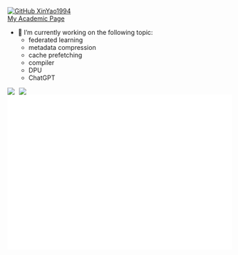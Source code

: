 
<!--
**XinYao1994/XinYao1994** is a ✨ _special_ ✨ repository because its `README.md` (this file) appears on your GitHub profile.

Here are some ideas to get you started:
- 🔭 I’m currently working on ...
- 🌱 I’m currently learning ...
- 👯 I’m looking to collaborate on ...
- 🤔 I’m looking for help with ...
- 💬 Ask me about ...
- 📫 How to reach me: ...
- 😄 Pronouns: ...
- ⚡ Fun fact: ...
-->
[![GitHub XinYao1994](https://img.shields.io/github/followers/XinYao1994?label=follow&style=social)](https://github.com/XinYao1994)  
[My Academic Page](https://xinyao1994.github.io/xyaocs/) 
- 🔭 I’m currently working on the following topic:
   -  federated learning
   -  metadata compression  
   -  cache prefetching
   -  compiler  
   -  DPU 
   -  ChatGPT 

<div align="center" style="display: flex; flex-direction: row;">
  <a href=""><img src="https://github-profile-trophy.vercel.app/?username=XinYao1994&column=4" style="float:left; margin-right:10px; weight:50%;">
  <a href="https://github.com/XinYao1994/"><img src="https://github-readme-stats.vercel.app/api?username=XinYao1994&show_icons=true&count_private=true" style="float:right; margin-right:10px; weight:50%;">
</div>

<div align="center">
  <img src="https://github.com/XinYao1994/XinYao1994/blob/master/github-metrics.svg">
</div>

<!-- [![trophy](https://github-profile-trophy.vercel.app/?username=XinYao1994&column=4)](https://github.com/XinYao1994)   -->

<!-- [![Xin's github stats](https://github-readme-stats.vercel.app/api?username=XinYao1994&show_icons=true)](https://github.com/XinYao1994/)   -->



